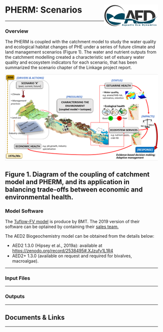# PHERM: Scenarios <img src="https://github.com/AquaticEcoDynamics/Peel_ARC/blob/master/Images/Logos/aed.png" align="right" width="178" height="70.5">

---

### Overview

The PHERM is coupled with the catchment model to study the water quality and ecological habitat changes of PHE under a series of future climate and land management scenarios (Figure 1). The water and nutrient outputs from the catchment modelling created a characteristic set of estuary water quality and ecosystem indicators for each scenario, that has been summarized the scenario chapter of the Linkage project report. 

<img src="https://github.com/AquaticEcoDynamics/Peel_ARC/blob/master/Images/Scenario Pic.png">

**Figure 1. Diagram of the coupling of catchment model and PHERM, and its application in balancing trade-offs between economic and environmental health.**
---

### Model Software

The <a href="https://www.tuflow.com/Tuflow%20FV.aspx">Tuflow-FV model</a> is produce by BMT. The 2019 version of their software can be optained by containing their <a href="https://www.tuflow.com/Contact.aspx">sales team.</a>

The AED2 Biogeochemistry model can be obtained from the details below:

-	AED2 1.3.0 (Hipsey et al., 2019a): available at https://zenodo.org/record/2538495#.XJzufy1L1R4 
-	AED2+ 1.3.0 (available on request and required for bivalves, macroalgae).

---

### Input Files

---

### Outputs

---

## Documents & Links

---
